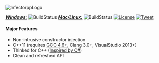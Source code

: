 ![InfectorppLogo](https://github.com/Darelbi/Infectorpp2/blob/master/doc/Infectorpp2-short.png?raw=true)

[__*Windows:*__](https://ci.appveyor.com/project/Darelbi/infectorpp2)
![BuildStatus](https://ci.appveyor.com/api/projects/status/dn4vy65ug303r7bx/branch/master?svg=true)
[__*Mac/Linux:*__](https://travis-ci.org/Darelbi/Infectorpp2)
![BuildStatus](https://travis-ci.org/Darelbi/Infectorpp2.svg?branch=master)
[![License](https://img.shields.io/badge/license-MIT-blue.svg)](https://github.com/Darelbi/Infectorpp2/blob/master/LICENSE.md) 
[![Tweet](https://img.shields.io/twitter/url/https/github.com/Darelbi/Infectorpp2.svg?style=social)](http://ctt.ec/a8OEe) 

#### Major Features 
  * Non-intrusive constructor injection
  * C++11 (requires [GCC 4.6+](http://gameprog.it/articles/90/c-11-getting-started-on-windows#.U95T7aNBm7g), Clang 3.0+, VisualStudio 2013+)
  * Thinked for C++ ([Inspired by C#](https://github.com/Darelbi/Infectorpp2/wiki/Inspiration))
  * Clean and refreshed API

   
  
